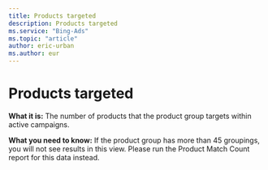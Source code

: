 ```yaml
---
title: Products targeted
description: Products targeted
ms.service: "Bing-Ads"
ms.topic: "article"
author: eric-urban
ms.author: eur
---
```


# Products targeted

**What it is:**  The number of products that the product group targets within active campaigns.

**What you need to know:**  If the product group has more than 45 groupings, you will not see results in this view. Please run the Product Match Count report for this data instead.


